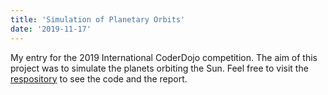 ```yaml
---
title: 'Simulation of Planetary Orbits'
date: '2019-11-17'
---
```


My entry for the 2019 International CoderDojo competition. The aim of this project was to simulate the planets orbiting the Sun. Feel free to visit the [respository](https://github.com/JamieHol-ai/planetary-orbits-simulation) to see the code and the report.